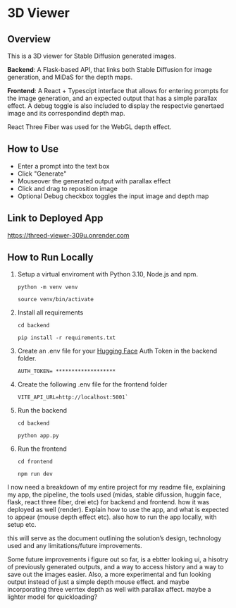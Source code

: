 # 3D Viewer

## Overview

This is a 3D viewer for Stable Diffusion generated images.

**Backend**: A Flask-based API, that links both Stable Diffusion for image generation, and MiDaS for the depth maps.

**Frontend**: A React + Typescipt interface that allows for entering prompts for the image generation, and an expected output that has a simple parallax effect. A debug toggle is also included to display the respectvie genertaed image and its correspondind depth map.

React Three Fiber was used for the WebGL depth effect.

## How to Use

- Enter a prompt into the text box
- Click "Generate"
- Mouseover the generated output with parallax effect
- Click and drag to reposition image
- Optional Debug checkbox toggles the input image and depth map

## Link to Deployed App

https://threed-viewer-309u.onrender.com

## How to Run Locally

1.  Setup a virtual enviroment with Python 3.10, Node.js and npm.

        python -m venv venv

        source venv/bin/activate

2.  Install all requirements

        cd backend

        pip install -r requirements.txt

3.  Create an .env file for your [Hugging Face](https://huggingface.co/settings/profile) Auth Token in the backend folder.

        AUTH_TOKEN= *******************

4.  Create the following .env file for the frontend folder

        VITE_API_URL=http://localhost:5001`

5.  Run the backend

        cd backend

        python app.py

6.  Run the frontend

        cd frontend

        npm run dev

I now need a breakdown of my entire project for my readme file, explaining my app, the pipeline, the tools used (midas, stable difussion, huggin face, flask, react three fiber, drei etc) for backend and frontend. how it was deployed as well (render). Explain how to use the app, and what is expected to appear (mouse depth effect etc). also how to run the app locally, with setup etc.

this will serve as the document outlining the solution’s design, technology used and any limitations/future improvements.

Some future improvements i figure out so far, is a ebtter looking ui, a hisotry of previously generated outputs, and a way to access history and a way to save out the images easier. Also, a more experimental and fun looking output instead of just a simple depth mouse effect. and maybe incorporating three verrtex depth as well with parallax affect.
maybe a lighter model for quickloading?
